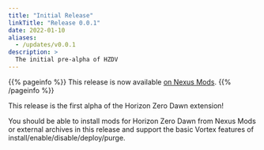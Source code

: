 ```yaml
---
title: "Initial Release"
linkTitle: "Release 0.0.1"
date: 2022-01-10
aliases:
  - /updates/v0.0.1
description: >
  The initial pre-alpha of HZDV
---
```


{{% pageinfo %}}
This release is now available [on Nexus Mods](https://www.nexusmods.com/site/mods/335?tab=files).
{{% /pageinfo %}}

This release is the first alpha of the Horizon Zero Dawn extension!

You should be able to install mods for Horizon Zero Dawn from Nexus Mods or external archives in this release and support the basic Vortex features of install/enable/disable/deploy/purge.